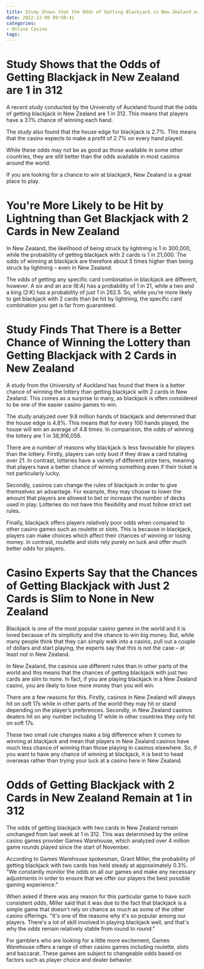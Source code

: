 ```yaml
---
title: Study Shows that the Odds of Getting Blackjack in New Zealand are 1 in 312
date: 2022-12-08 09:58:41
categories:
- Online Casino
tags:
---
```



#  Study Shows that the Odds of Getting Blackjack in New Zealand are 1 in 312

A recent study conducted by the University of Auckland found that the odds of getting blackjack in New Zealand are 1 in 312. This means that players have a 3.1% chance of winning each hand.

The study also found that the house edge for blackjack is 2.7%. This means that the casino expects to make a profit of 2.7% on every hand played.

While these odds may not be as good as those available in some other countries, they are still better than the odds available in most casinos around the world.

If you are looking for a chance to win at blackjack, New Zealand is a great place to play.

#  You're More Likely to be Hit by Lightning than Get Blackjack with 2 Cards in New Zealand 

In New Zealand, the likelihood of being struck by lightning is 1 in 300,000, while the probability of getting blackjack with 2 cards is 1 in 21,000. The odds of winning at blackjack are therefore about 5 times higher than being struck by lightning – even in New Zealand.

The odds of getting any specific card combination in blackjack are different, however. A six and an ace (6:A) has a probability of 1 in 21, while a two and a king (2:K) has a probability of just 1 in 262.5. So, while you’re more likely to get blackjack with 2 cards than be hit by lightning, the specific card combination you get is far from guaranteed.

#  Study Finds That There is a Better Chance of Winning the Lottery than Getting Blackjack with 2 Cards in New Zealand 

A study from the University of Auckland has found that there is a better chance of winning the lottery than getting blackjack with 2 cards in New Zealand. This comes as a surprise to many, as blackjack is often considered to be one of the easier casino games to win.

The study analyzed over 9.8 million hands of blackjack and determined that the house edge is 4.8%. This means that for every 100 hands played, the house will win an average of 4.8 times. In comparison, the odds of winning the lottery are 1 in 38,916,056.

There are a number of reasons why blackjack is less favourable for players than the lottery. Firstly, players can only bust if they draw a card totaling over 21. In contrast, lotteries have a variety of different prize tiers, meaning that players have a better chance of winning something even if their ticket is not particularly lucky.

Secondly, casinos can change the rules of blackjack in order to give themselves an advantage. For example, they may choose to lower the amount that players are allowed to bet or increase the number of decks used in play. Lotteries do not have this flexibility and must follow strict set rules.

Finally, blackjack offers players relatively poor odds when compared to other casino games such as roulette or slots. This is because in blackjack, players can make choices which affect their chances of winning or losing money. In contrast, roulette and slots rely purely on luck and offer much better odds for players.

#  Casino Experts Say that the Chances of Getting Blackjack with Just 2 Cards is Slim to None in New Zealand 

Blackjack is one of the most popular casino games in the world and it is loved because of its simplicity and the chance to win big money. But, while many people think that they can simply walk into a casino, pull out a couple of dollars and start playing, the experts say that this is not the case – at least not in New Zealand.

In New Zealand, the casinos use different rules than in other parts of the world and this means that the chances of getting blackjack with just two cards are slim to none. In fact, if you are playing blackjack in a New Zealand casino, you are likely to lose more money than you will win.

There are a few reasons for this. Firstly, casinos in New Zealand will always hit on soft 17s while in other parts of the world they may hit or stand depending on the player’s preferences. Secondly, in New Zealand casinos dealers hit on any number including 17 while in other countries they only hit on soft 17s.

These two small rule changes make a big difference when it comes to winning at blackjack and mean that players in New Zealand casinos have much less chance of winning than those playing in casinos elsewhere. So, if you want to have any chance of winning at blackjack, it is best to head overseas rather than trying your luck at a casino here in New Zealand.

#  Odds of Getting Blackjack with 2 Cards in New Zealand Remain at 1 in 312

The odds of getting blackjack with two cards in New Zealand remain unchanged from last week at 1 in 312. This was determined by the online casino games provider Games Warehouse, which analyzed over 4 million game rounds played since the start of November.

According to Games Warehouse spokesman, Grant Miller, the probability of getting blackjack with two cards has held steady at approximately 0.3%. \"We constantly monitor the odds on all our games and make any necessary adjustments in order to ensure that we offer our players the best possible gaming experience.\"

When asked if there was any reason for this particular game to have such consistent odds, Miller said that it was due to the fact that blackjack is a simple game that doesn\'t rely on chance as much as some of the other casino offerings. \"It's one of the reasons why it's so popular among our players. There's a lot of skill involved in playing blackjack well, and that's why the odds remain relatively stable from round to round.\"

For gamblers who are looking for a little more excitement, Games Warehouse offers a range of other casino games including roulette, slots and baccarat. These games are subject to changeable odds based on factors such as player choice and dealer behavior.